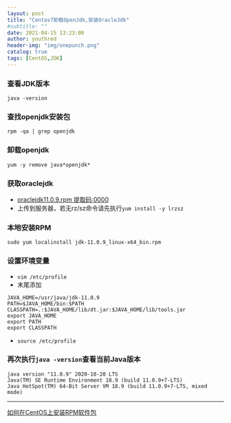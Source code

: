 ```yaml
---
layout: post
title: "Centos7卸载OpenJdk,安装OracleJdk"
#subtitle: ""
date: 2021-04-15 13:23:00
author: youthred
header-img: "img/onepunch.png"
catalog: true
tags: [CentOS,JDK]
---
```


### 查看JDK版本

``` shell
java -version
```

### 查找openjdk安装包
``` shell
rpm -qa | grep openjdk
```

### 卸载openjdk
``` shell
yum -y remove java*openjdk*
```

### 获取oraclejdk
- [oraclejdk11.0.9.rpm 提取码:0000](https://pan.baidu.com/s/1Lq7hUlJW2khRs0l1tfU_9w)
- 上传到服务器，若无rz/sz命令请先执行`yum install -y lrzsz`

### 本地安装RPM
``` shell
sudo yum localinstall jdk-11.0.9_linux-x64_bin.rpm
```

### 设置环境变量
- `vim /etc/profile`
- 末尾添加
``` shell
JAVA_HOME=/usr/java/jdk-11.0.9
PATH=$JAVA_HOME/bin:$PATH
CLASSPATH=.:$JAVA_HOME/lib/dt.jar:$JAVA_HOME/lib/tools.jar
export JAVA_HOME
export PATH
export CLASSPATH
```
- `source /etc/profile`

### 再次执行`java -version`查看当前Java版本
``` shell
java version "11.0.9" 2020-10-20 LTS
Java(TM) SE Runtime Environment 18.9 (build 11.0.9+7-LTS)
Java HotSpot(TM) 64-Bit Server VM 18.9 (build 11.0.9+7-LTS, mixed mode)
```

---

[如何在CentOS上安装RPM软件包](https://www.myfreax.com/how-to-install-rpm-packages-on-centos/)
